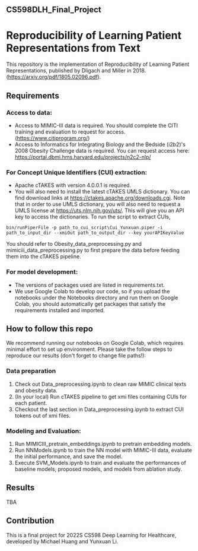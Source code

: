 ## CS598DLH_Final_Project

# Reproducibility of Learning Patient Representations from Text
This repository is the implementation of Reproducibility of Learning Patient Representations, published by Dligach and Miller in 2018.(https://arxiv.org/pdf/1805.02096.pdf). 

## Requirements

### Access to data:
- Access to MIMIC-III data is required. You should complete the CITI training and evaluation to request for access. (https://www.citiprogram.org/)
- Access to Informatics for Integrating Biology and the Bedside (i2b2)'s 2008 Obesity Challenge data is required. You can request access here: https://portal.dbmi.hms.harvard.edu/projects/n2c2-nlp/

### For Concept Unique Identifiers (CUI) extraction:
- Apache cTAKES with version 4.0.0.1 is required. 
- You will also need to install the latest cTAKES UMLS dictionary.
You can find download links at https://ctakes.apache.org/downloads.cgi. Note that in order to use UMLS dictionary, you will also need to request a UMLS license at https://uts.nlm.nih.gov/uts/. This will give you an API key to access the dictionaries.
To run the script to extract CUIs, 
```
bin/runPiperFile -p path_to_cui_script\Cui_Yunxuan.piper -i path_to_input_dir --xmiOut path_to_output_dir --key yourAPIKeyValue
```
You should refer to Obesity_data_preprocessing.py and mimiciii_data_preprocessing.py to first prepare the data before feeding them into the cTAKES pipeline.

### For model development:
- The versions of packages used are listed in requirements.txt.
- We use Google Colab to develop our code, so if you upload the notebooks under the Notebooks directory and run them on Google Colab, you should automatically get packages that satisfy the requirements installed and imported.

## How to follow this repo

We recommend running our notebooks on Google Colab, which requires minimal effort to set up environment. Please take the follow steps to reproduce our results (don't forget to change file paths!):
### Data preparation
1. Check out Data_preprocessing.ipynb to clean raw MIMIC clinical texts and obesity data.
3. (In your local) Run cTAKES pipeline to get xmi files containing CUIs for each patient.
4. Checkout the last section in Data_preprocessing.ipynb to extract CUI tokens out of xmi files.

### Modeling and Evaluation:
1. Run MIMICIII_pretrain_embeddings.ipynb to pretrain embedding models.
2. Run NNModels.ipynb to train the NN model with MIMIC-III data, evaluate the initial performance, and save the model.
3. Execute SVM_Models.ipynb to train and evaluate the performances of baseline models, proposed models, and models from ablation study.

## Results

TBA

## Contribution
This is a final project for 2022S CS598 Deep Learning for Healthcare, developed by Michael Huang and Yunxuan Li. 
